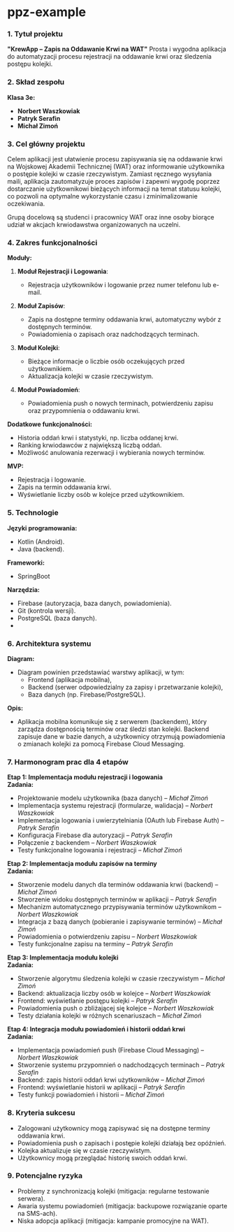 # ppz-example

### 1. Tytuł projektu
**"KrewApp – Zapis na Oddawanie Krwi na WAT"**
Prosta i wygodna aplikacja do automatyzacji procesu rejestracji na oddawanie krwi oraz śledzenia postępu kolejki.

### 2. Skład zespołu
**Klasa 3e:**
- **Norbert Waszkowiak**  
- **Patryk Serafin**  
- **Michał Zimoń**

### 3. Cel główny projektu
Celem aplikacji jest ułatwienie procesu zapisywania się na oddawanie krwi na Wojskowej Akademii Technicznej (WAT) oraz informowanie użytkownika o postępie kolejki w czasie rzeczywistym. Zamiast ręcznego wysyłania maili, aplikacja zautomatyzuje proces zapisów i zapewni wygodę poprzez dostarczanie użytkownikowi bieżących informacji na temat statusu kolejki, co pozwoli na optymalne wykorzystanie czasu i zminimalizowanie oczekiwania.

Grupą docelową są studenci i pracownicy WAT oraz inne osoby biorące udział w akcjach krwiodawstwa organizowanych na uczelni.

### 4. Zakres funkcjonalności

**Moduły:**
1. **Moduł Rejestracji i Logowania**:  
   - Rejestracja użytkowników i logowanie przez numer telefonu lub e-mail.  
   
2. **Moduł Zapisów**:  
   - Zapis na dostępne terminy oddawania krwi, automatyczny wybór z dostępnych terminów.  
   - Powiadomienia o zapisach oraz nadchodzących terminach.  
   
3. **Moduł Kolejki**:  
   - Bieżące informacje o liczbie osób oczekujących przed użytkownikiem.  
   - Aktualizacja kolejki w czasie rzeczywistym.  
   
4. **Moduł Powiadomień**:  
   - Powiadomienia push o nowych terminach, potwierdzeniu zapisu oraz przypomnienia o oddawaniu krwi.  

**Dodatkowe funkcjonalności:**
- Historia oddań krwi i statystyki, np. liczba oddanej krwi.
- Ranking krwiodawców z największą liczbą oddań.
- Możliwość anulowania rezerwacji i wybierania nowych terminów.

**MVP:**  
- Rejestracja i logowanie.  
- Zapis na termin oddawania krwi.  
- Wyświetlanie liczby osób w kolejce przed użytkownikiem.

### 5. Technologie
**Języki programowania:**
   - Kotlin (Android).
   - Java (backend).

**Frameworki:**
   - SpringBoot

**Narzędzia:**
   - Firebase (autoryzacja, baza danych, powiadomienia).
   - Git (kontrola wersji).
   - PostgreSQL (baza danych).
   - 
### 6. Architektura systemu

**Diagram:**
   - Diagram powinien przedstawiać warstwy aplikacji, w tym:
     - Frontend (aplikacja mobilna),
     - Backend (serwer odpowiedzialny za zapisy i przetwarzanie kolejki),
     - Baza danych (np. Firebase/PostgreSQL).

**Opis:**
   - Aplikacja mobilna komunikuje się z serwerem (backendem), który zarządza dostępnością terminów oraz śledzi stan kolejki. Backend zapisuje dane w bazie danych, a użytkownicy otrzymują powiadomienia o zmianach kolejki za pomocą Firebase Cloud Messaging.
     
### 7. Harmonogram prac dla 4 etapów

**Etap 1: Implementacja modułu rejestracji i logowania**  
**Zadania:**
   - Projektowanie modelu użytkownika (baza danych) – *Michał Zimoń*  
   - Implementacja systemu rejestracji (formularze, walidacja) – *Norbert Waszkowiak*  
   - Implementacja logowania i uwierzytelniania (OAuth lub Firebase Auth) – *Patryk Serafin*  
   - Konfiguracja Firebase dla autoryzacji – *Patryk Serafin*  
   - Połączenie z backendem – *Norbert Waszkowiak*  
   - Testy funkcjonalne logowania i rejestracji – *Michał Zimoń*  

**Etap 2: Implementacja modułu zapisów na terminy**  
**Zadania:**
   - Stworzenie modelu danych dla terminów oddawania krwi (backend) – *Michał Zimoń*  
   - Stworzenie widoku dostępnych terminów w aplikacji – *Patryk Serafin*  
   - Mechanizm automatycznego przypisywania terminów użytkownikom – *Norbert Waszkowiak*  
   - Integracja z bazą danych (pobieranie i zapisywanie terminów) – *Michał Zimoń*  
   - Powiadomienia o potwierdzeniu zapisu – *Norbert Waszkowiak*  
   - Testy funkcjonalne zapisu na terminy – *Patryk Serafin*  

**Etap 3: Implementacja modułu kolejki**  
**Zadania:**
   - Stworzenie algorytmu śledzenia kolejki w czasie rzeczywistym – *Michał Zimoń*  
   - Backend: aktualizacja liczby osób w kolejce – *Norbert Waszkowiak*  
   - Frontend: wyświetlanie postępu kolejki – *Patryk Serafin*  
   - Powiadomienia push o zbliżającej się kolejce – *Norbert Waszkowiak*  
   - Testy działania kolejki w różnych scenariuszach – *Michał Zimoń*  

**Etap 4: Integracja modułu powiadomień i historii oddań krwi**  
**Zadania:**
   - Implementacja powiadomień push (Firebase Cloud Messaging) – *Norbert Waszkowiak*  
   - Stworzenie systemu przypomnień o nadchodzących terminach – *Patryk Serafin*  
   - Backend: zapis historii oddań krwi użytkowników – *Michał Zimoń*  
   - Frontend: wyświetlanie historii w aplikacji – *Patryk Serafin*  
   - Testy funkcji powiadomień i historii – *Michał Zimoń*  

### 8. Kryteria sukcesu
   - Zalogowani użytkownicy mogą zapisywać się na dostępne terminy oddawania krwi.
   - Powiadomienia push o zapisach i postępie kolejki działają bez opóźnień.
   - Kolejka aktualizuje się w czasie rzeczywistym.
   - Użytkownicy mogą przeglądać historię swoich oddań krwi.

### 9. Potencjalne ryzyka
   - Problemy z synchronizacją kolejki (mitigacja: regularne testowanie serwera).
   - Awaria systemu powiadomień (mitigacja: backupowe rozwiązanie oparte na SMS-ach).
   - Niska adopcja aplikacji (mitigacja: kampanie promocyjne na WAT).
